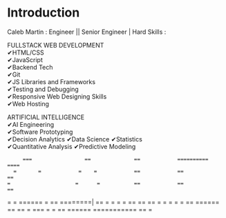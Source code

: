 # Introduction
Caleb Martin : Engineer ||  Senior Engineer |
Hard Skills : 

FULLSTACK WEB DEVELOPMENT                  
✔HTML/CSS                                                    
✔JavaScript                                             
✔Backend Tech                                               
✔Git                                                              
✔JS Libraries and Frameworks                                       
✔Testing and Debugging                                    
✔Responsive Web Designing Skills                     
✔Web Hosting         
  
ARTIFICIAL INTELLIGENCE    
✔AI Engineering     
✔Software Prototyping   
✔Decision Analytics 
✔Data Science 
✔Statistics  
✔Quantitative Analysis
✔Predictive Modeling   



         ===                 ==              ==            ==========       ====
      =       =            =    =            ==            ==               ==
    =                     =      =           ==            ==               ==  
   =                     = ====== =          ==            ========|        ==   =
    =                    =        =          ==            ==               ==      =
      =       =          =        =          == ======     ==               ==      =
         ===             =        =          == ======     ===========      ==   =
